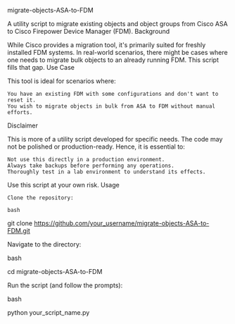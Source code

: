 migrate-objects-ASA-to-FDM

A utility script to migrate existing objects and object groups from Cisco ASA to Cisco Firepower Device Manager (FDM).
Background

While Cisco provides a migration tool, it's primarily suited for freshly installed FDM systems. In real-world scenarios, there might be cases where one needs to migrate bulk objects to an already running FDM. This script fills that gap.
Use Case

This tool is ideal for scenarios where:

    You have an existing FDM with some configurations and don't want to reset it.
    You wish to migrate objects in bulk from ASA to FDM without manual efforts.

Disclaimer

This is more of a utility script developed for specific needs. The code may not be polished or production-ready. Hence, it is essential to:

    Not use this directly in a production environment.
    Always take backups before performing any operations.
    Thoroughly test in a lab environment to understand its effects.

Use this script at your own risk.
Usage

    Clone the repository:

    bash

git clone https://github.com/your_username/migrate-objects-ASA-to-FDM.git

Navigate to the directory:

bash

cd migrate-objects-ASA-to-FDM

Run the script (and follow the prompts):

bash

python your_script_name.py

